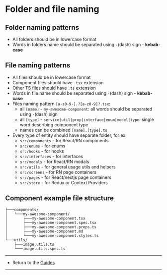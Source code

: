 # Folder and file naming

## Folder naming patterns

- All folders should be in lowercase format
- Words in folders name should be separated using `-`(dash) sign - **kebab-case**

## File naming patterns

- All files should be in lowercase format
- Component files should have `.tsx` extension
- Other TS files should have `.ts` extension
- Words in file name should be separated using `-`(dash) sign - **kebab-case**
- Files naming pattern `[a-z0-9-].?[a-z0-9]?.tsx`:
  - all `[name]` - `my-awesome-component`: all words should be separated using `-`(dash) sign
  - all `[type]` - `service|util|prop|interface|enum|model|type`: single word describing component type
  - names can be combined `[name].[type].ts`
- Every type of entity should have separate folder, for ex:
  - `src/components` - for React/RN components
  - `src/enums` - for enums
  - `src/hooks` - for hooks
  - `src/interfaces` - for interfaces
  - `src/modals` - for React/RN modals
  - `src/utils` - for general usage utils and helpers
  - `src/screens` - for RN page containers
  - `src/pages` - for React/nextjs page containers
  - `src/store` - for Redux or Context Providers

## Component example file structure

```
├───components/
│   └───my-awesome-component/
│       ├───my-awesome-component.tsx
│       ├───my-awesome-component.spec.tsx
│       ├───my-awesome-component.props.ts
│       ├───my-awesome-component.md
│       └───my-awesome-component.styles.ts
└───utils/
    ├───image.utils.ts
    └───image.utils.spec.ts
```

---

- Return to the [Guides](../readme.md)

---
